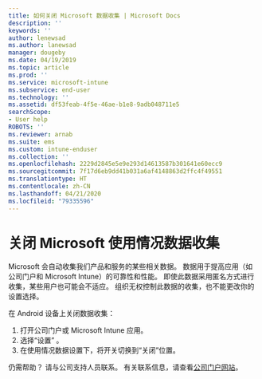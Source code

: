 ```yaml
---
title: 如何关闭 Microsoft 数据收集 | Microsoft Docs
description: ''
keywords: ''
author: lenewsad
ms.author: lanewsad
manager: dougeby
ms.date: 04/19/2019
ms.topic: article
ms.prod: ''
ms.service: microsoft-intune
ms.subservice: end-user
ms.technology: ''
ms.assetid: df53feab-4f5e-46ae-b1e8-9adb048711e5
searchScope:
- User help
ROBOTS: ''
ms.reviewer: arnab
ms.suite: ems
ms.custom: intune-enduser
ms.collection: ''
ms.openlocfilehash: 2229d2845e5e9e293d14613587b301641e60ecc9
ms.sourcegitcommit: 7f17d6eb9dd41b031a6af4148863d2ffc4f49551
ms.translationtype: HT
ms.contentlocale: zh-CN
ms.lasthandoff: 04/21/2020
ms.locfileid: "79335596"
---
```

# <a name="turn-off-microsoft-usage-data-collection"></a>关闭 Microsoft 使用情况数据收集

Microsoft 会自动收集我们产品和服务的某些相关数据。 数据用于提高应用（如公司门户和 Microsoft Intune）的可靠性和性能。 即使此数据采用匿名方式进行收集，某些用户也可能会不适应。 组织无权控制此数据的收集，也不能更改你的设置选择。   

在 Android 设备上关闭数据收集：  

1. 打开公司门户或 Microsoft Intune 应用。
2. 选择“设置”  。
3. 在使用情况数据设置下，将开关切换到“关闭”位置。 

仍需帮助？ 请与公司支持人员联系。 有关联系信息，请查看[公司门户网站](https://go.microsoft.com/fwlink/?linkid=2010980)。
